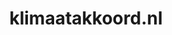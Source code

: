 ---
layout: post
title:  "klimaatakkoord.nl"
internal_url:  "/data/klimaatakkoord.nl.html"
categories: dutchgov
---